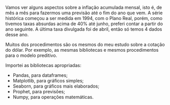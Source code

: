 Vamos ver alguns aspectos sobre a inflação acumulada mensal, isto é, de mês a mês para fazermos uma previsão até o fim do ano que vem. A série histórica começou a ser medida em 1994, com o Plano Real, porém, como tivemos taxas absurdas acima de 40% até junho, preferi contar a partir do ano seguinte. A última taxa divulgada foi de abril, então só temos 4 dados desse ano.

Muitos dos procedimentos são os mesmos do meu estudo sobre a cotação do dólar. Por exemplo, as mesmas bibliotecas e mesmos procedimentos para o modelo preditivo.

Importei as bibliotecas apropriadas:

- Pandas, para dataframes;
- Matplotlib, para gráficos simples;
- Seaborn, para gráficos mais elaborados;
- Prophet, para previsões;
- Numpy, para operações matemáticas.
